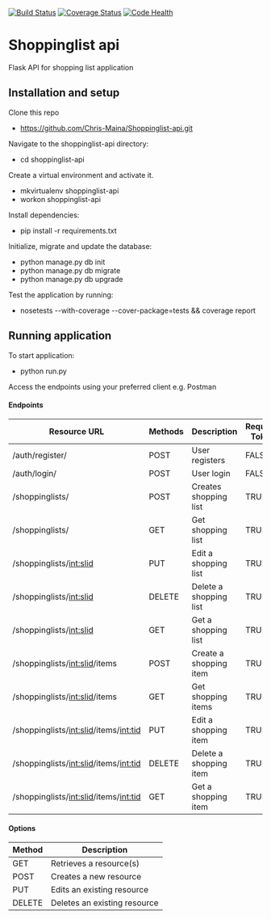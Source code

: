 [![Build Status](https://travis-ci.org/Chris-Maina/Shoppinglist-api.svg?branch=bg-limit-page-parameters)](https://travis-ci.org/Chris-Maina/Shoppinglist-api) [![Coverage Status](https://coveralls.io/repos/github/Chris-Maina/Shoppinglist-api/badge.svg?branch=bg-limit-page-parameters)](https://coveralls.io/github/Chris-Maina/Shoppinglist-api?branch=bg-limit-page-parameters) [![Code Health](https://landscape.io/github/Chris-Maina/Shoppinglist-api/bg-limit-page-parameters/landscape.svg?style=flat)](https://landscape.io/github/Chris-Maina/Shoppinglist-api/bg-limit-page-parameters)

# Shoppinglist api
Flask API for shopping list application

## Installation and setup
Clone this repo
  * https://github.com/Chris-Maina/Shoppinglist-api.git

Navigate to the shoppinglist-api directory:
  * cd shoppinglist-api

Create a virtual environment and activate it.
  * mkvirtualenv shoppinglist-api 
  * workon shoppinglist-api

Install dependencies:
  * pip install -r requirements.txt

Initialize, migrate and update the database:
  * python manage.py db init 
  * python manage.py db migrate 
  * python manage.py db upgrade

Test the application by running:
  * nosetests --with-coverage --cover-package=tests && coverage report

## Running application
To start application:
  * python run.py
  
Access the endpoints using your preferred client e.g. Postman

#### Endpoints

| Resource URL                                | Methods | Description              | Requires Token |
|---------------------------------------------|---------|--------------------------|----------------|  
| /auth/register/                             | POST    | User registers           | FALSE          |
| /auth/login/                                | POST    | User login               | FALSE          |
| /shoppinglists/                             | POST    | Creates shopping list    | TRUE           |
| /shoppinglists/                             | GET     | Get shopping list        | TRUE           |
| /shoppinglists/<int:slid>                   | PUT     | Edit a shopping list     | TRUE           |
| /shoppinglists/<int:slid>                   | DELETE  | Delete a shopping list   | TRUE           |
| /shoppinglists/<int:slid>                   | GET     | Get a shopping list      | TRUE           |
| /shoppinglists/<int:slid>/items             | POST    | Create a shopping item   | TRUE           |
| /shoppinglists/<int:slid>/items             | GET     | Get shopping items       | TRUE           |
| /shoppinglists/<int:slid>/items/<int:tid>   | PUT     | Edit a shopping item     | TRUE           |
| /shoppinglists/<int:slid>/items/<int:tid>   | DELETE  | Delete a shopping item   | TRUE           |
| /shoppinglists/<int:slid>/items/<int:tid>   | GET     | Get a shopping item      | TRUE           |

#### Options

| Method | Description                 |
|--------|-----------------------------|
| GET    | Retrieves a resource(s)     |
| POST   | Creates a new resource      |
| PUT    | Edits an existing resource  |
| DELETE | Deletes an existing resource|
